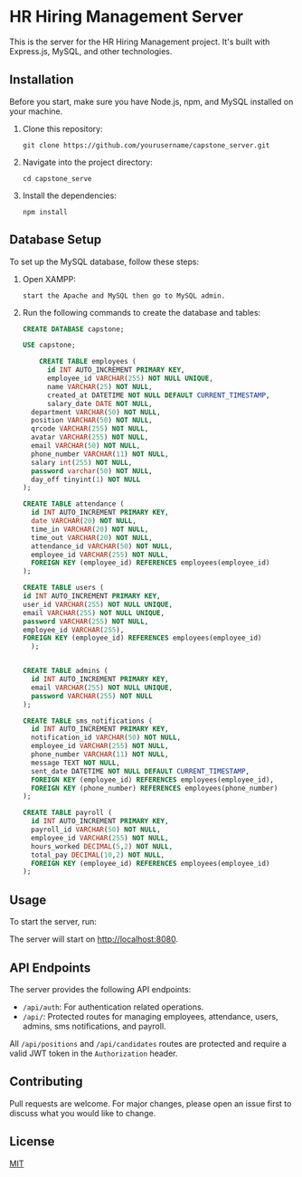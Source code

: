 # HR Hiring Management Server

This is the server for the HR Hiring Management project. It's built with Express.js, MySQL, and other technologies.

## Installation

Before you start, make sure you have Node.js, npm, and MySQL installed on your machine.

1. Clone this repository:
    ```
    git clone https://github.com/yourusername/capstone_server.git
    ```
2. Navigate into the project directory:
    ```
    cd capstone_serve
    ```
3. Install the dependencies:
    ```
    npm install
    ```

## Database Setup

To set up the MySQL database, follow these steps:

1.  Open XAMPP:
    ```
    start the Apache and MySQL then go to MySQL admin.
    ```
2. Run the following commands to create the database and tables:
    ```sql
    CREATE DATABASE capstone;

    USE capstone;

        CREATE TABLE employees (
          id INT AUTO_INCREMENT PRIMARY KEY,
          employee_id VARCHAR(255) NOT NULL UNIQUE,
          name VARCHAR(25) NOT NULL,
          created_at DATETIME NOT NULL DEFAULT CURRENT_TIMESTAMP,
          salary_date DATE NOT NULL,
      department VARCHAR(50) NOT NULL,
      position VARCHAR(50) NOT NULL,
      qrcode VARCHAR(255) NOT NULL,
      avatar VARCHAR(255) NOT NULL,
      email VARCHAR(50) NOT NULL,
      phone_number VARCHAR(11) NOT NULL,
      salary int(255) NOT NULL,
      password varchar(50) NOT NULL,
      day_off tinyint(1) NOT NULL
    );

    CREATE TABLE attendance (
      id INT AUTO_INCREMENT PRIMARY KEY,
      date VARCHAR(20) NOT NULL,
      time_in VARCHAR(20) NOT NULL,
      time_out VARCHAR(20) NOT NULL,
      attendance_id VARCHAR(50) NOT NULL,
      employee_id VARCHAR(255) NOT NULL,
      FOREIGN KEY (employee_id) REFERENCES employees(employee_id)
    );

    CREATE TABLE users (
    id INT AUTO_INCREMENT PRIMARY KEY,
    user_id VARCHAR(255) NOT NULL UNIQUE,
    email VARCHAR(255) NOT NULL UNIQUE,
    password VARCHAR(255) NOT NULL,
    employee_id VARCHAR(255),
    FOREIGN KEY (employee_id) REFERENCES employees(employee_id)
      );

    
    CREATE TABLE admins (
      id INT AUTO_INCREMENT PRIMARY KEY,
      email VARCHAR(255) NOT NULL UNIQUE,
      password VARCHAR(255) NOT NULL
    );

    CREATE TABLE sms_notifications (
      id INT AUTO_INCREMENT PRIMARY KEY,
      notification_id VARCHAR(50) NOT NULL,
      employee_id VARCHAR(255) NOT NULL,
      phone_number VARCHAR(11) NOT NULL,
      message TEXT NOT NULL,
      sent_date DATETIME NOT NULL DEFAULT CURRENT_TIMESTAMP,
      FOREIGN KEY (employee_id) REFERENCES employees(employee_id),
      FOREIGN KEY (phone_number) REFERENCES employees(phone_number)
    );
    
    CREATE TABLE payroll (
      id INT AUTO_INCREMENT PRIMARY KEY,
      payroll_id VARCHAR(50) NOT NULL,
      employee_id VARCHAR(255) NOT NULL,  
      hours_worked DECIMAL(5,2) NOT NULL,
      total_pay DECIMAL(10,2) NOT NULL,
      FOREIGN KEY (employee_id) REFERENCES employees(employee_id)
    );
    ```

## Usage

To start the server, run:

The server will start on [http://localhost:8080](http://localhost:8080).

## API Endpoints

The server provides the following API endpoints:

- `/api/auth`: For authentication related operations.
- `/api/`: Protected routes for managing employees, attendance, users, admins, sms notifications, and payroll.

All `/api/positions` and `/api/candidates` routes are protected and require a valid JWT token in the `Authorization` header.

## Contributing

Pull requests are welcome. For major changes, please open an issue first to discuss what you would like to change.

## License

[MIT](https://choosealicense.com/licenses/mit/)
